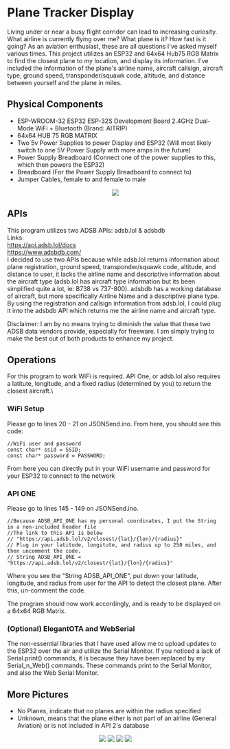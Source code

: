 # Plane Tracker Display
Living under or near a busy flight corridor can lead to increasing curiosity. What airline is currently flying over me? What plane is it? How fast is it going? As an aviation enthusiast, these are all questions I've asked myself various times. This project utilizes an ESP32 and 64x64 Hub75 RGB Matrix to find the closest plane to my location, and display its information. I've included the information of the plane's airline name, aircraft callsign, aircraft type, ground speed, transponder/squawk code, altitude, and distance between yourself and the plane in miles.

## Physical Components
- ESP-WROOM-32 ESP32 ESP-32S Development Board 2.4GHz Dual-Mode WiFi + Bluetooth (Brand: AITRIP)
- 64x64 HUB 75 RGB MATRIX
- Two 5v Power Supplies to power Display and ESP32 (Will most likely switch to one 5V Power Supply with more amps in the future)
- Power Supply Breadboard (Connect one of the power supplies to this, which then powers the ESP32)
- Breadboard (For the Power Supply Breadboard to connect to)
- Jumper Cables, female to and female to male

<p align = "center">
<img src = "https://github.com/AmalAfsal2004/Local-Plane-Tracker/blob/main/images/kor_air(1).jpg?raw=true"/>
</p>

## APIs
This program utilizes two ADSB APIs: adsb.lol & adsbdb \
Links: \
https://api.adsb.lol/docs \
https://www.adsbdb.com/ \
I decided to use two APIs because while adsb.lol returns information about plane registration, ground speed, transponder/squawk code, altitude, and distance to user, it lacks the airline name and descriptive information about the aircraft type (adsb.lol has aircraft type information but its been simplified quite a lot, ie: B738 vs 737-800). adsbdb has a working database of aircraft, but more specifically Airline Name and a descriptive plane type. By using the registration and callsign information from adsb.lol, I could plug it into the adsbdb API which returns me the airline name and aircraft type. 

Disclaimer: I am by no means trying to diminish the value that these two ADSB data vendors provide, especially for freeware. I am simply trying to make the best out of both products to enhance my project.

## Operations
For this program to work WiFi is required. API One, or adsb.lol also requires a latitute, longitude, and a fixed radius (determined by you) to return the closest aircraft.\

### WiFi Setup
Please go to lines 20 - 21 on JSONSend.ino. From here, you should see this code:
```
//WiFi user and password
const char* ssid = SSID;
const char* password = PASSWORD;
```
From here you can directly put in your WiFi username and password for your ESP32 to connect to the network

### API ONE 
Please go to lines 145 - 149 on JSONSend.ino. 
```
//Because ADSB_API_ONE has my personal coordinates, I put the String in a non-included header file
//The link to this API is below
// "https://api.adsb.lol/v2/closest/{lat}/{lon}/{radius}"
// Plug in your latitude, longitute, and radius up to 250 miles, and then uncomment the code.
// String ADSB_API_ONE = "https://api.adsb.lol/v2/closest/{lat}/{lon}/{radius}"
```
Where you see the "String ADSB_API_ONE", put down your latitude, longitude, and radius from user for the API to detect the closest plane. After this, un-comment the code.

The program should now work accordingly, and is ready to be displayed on a 64x64 RGB Matrix.

### (Optional) ElegantOTA and WebSerial
The non-essential libraries that I have used allow me to upload updates to the ESP32 over the air and utilize the Serial Monitor. If you noticed a lack of Serial.print() commands, it is because they have been replaced by my Serial_n_Web() commands. These commands print to the Serial Monitor, and also the Web Serial Monitor.

## More Pictures
- No Planes, indicate that no planes are within the radius specified
- Unknown, means that the plane either is not part of an airline (General Aviation) or is not included in API 2's database
<p align = "center">
<img src = "https://github.com/AmalAfsal2004/Local-Plane-Tracker/blob/main/images/no_plane.jpg?raw=true"/>
<img src = "https://github.com/AmalAfsal2004/Local-Plane-Tracker/blob/main/images/yang.jpg?raw=true"/>
<img src = "https://github.com/AmalAfsal2004/Local-Plane-Tracker/blob/main/images/air_canada.jpg?raw=true"/>
<img src = "https://github.com/AmalAfsal2004/Local-Plane-Tracker/blob/main/images/C172.jpg?raw=true"/>
</p>

